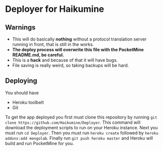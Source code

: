 Deployer for Haikumine
==========================

## Warnings 
* This will do basically **nothing** without a protocol translation server running in front, that is still in the works.
* **The deploy process will overwrite this file with the PocketMine README.md, be careful.**
* This is a **hack** and because of that it will have bugs.
* File saving is really weird, so taking backups will be hard.

## Deploying 
You should have

* Heroku toolbelt
* Git

To get the app deployed you first must clone this repository by running `git clone https://github.com/Haikumine/Deployer`. This command will download the deployment scripts to run on your Heroku instance. Next you must run `cd Deployer`. Then you must run `heroku create` followed by `heroku addons:add mongolab`. Finally run `git push heroku master` and Heroku will build and run PocketMine for you.